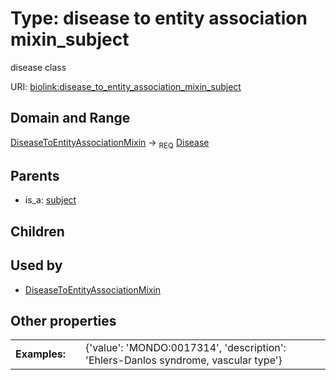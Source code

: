
# Type: disease to entity association mixin_subject


disease class

URI: [biolink:disease_to_entity_association_mixin_subject](https://w3id.org/biolink/vocab/disease_to_entity_association_mixin_subject)


## Domain and Range

[DiseaseToEntityAssociationMixin](DiseaseToEntityAssociationMixin.md) ->  <sub>REQ</sub> [Disease](Disease.md)

## Parents

 *  is_a: [subject](subject.md)

## Children


## Used by

 * [DiseaseToEntityAssociationMixin](DiseaseToEntityAssociationMixin.md)

## Other properties

|  |  |  |
| --- | --- | --- |
| **Examples:** | | {'value': 'MONDO:0017314', 'description': 'Ehlers-Danlos syndrome, vascular type'} |


